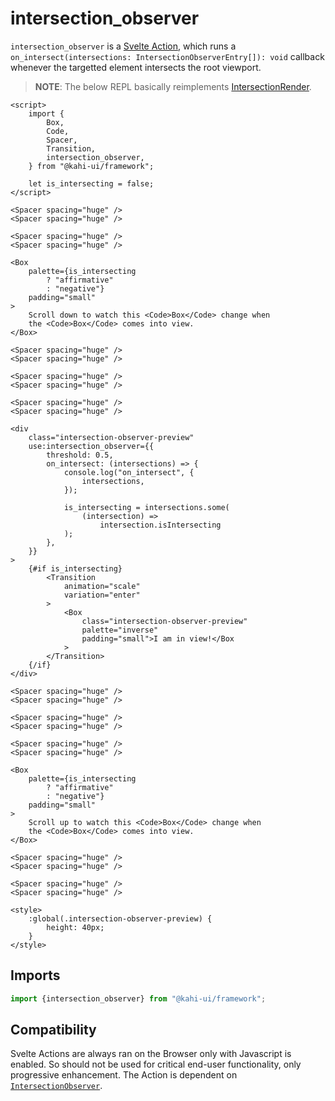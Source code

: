 # intersection_observer

`intersection_observer` is a [Svelte Action](https://svelte.dev/docs#use_action), which runs a `on_intersect(intersections: IntersectionObserverEntry[]): void` callback whenever the targetted element intersects the root viewport.

> **NOTE**: The below REPL basically reimplements [IntersectionRender](../utilities/intersectionrender.md).

```svelte {title="intersection_observer Preview" mode="repl"}
<script>
    import {
        Box,
        Code,
        Spacer,
        Transition,
        intersection_observer,
    } from "@kahi-ui/framework";

    let is_intersecting = false;
</script>

<Spacer spacing="huge" />
<Spacer spacing="huge" />

<Spacer spacing="huge" />
<Spacer spacing="huge" />

<Box
    palette={is_intersecting
        ? "affirmative"
        : "negative"}
    padding="small"
>
    Scroll down to watch this <Code>Box</Code> change when
    the <Code>Box</Code> comes into view.
</Box>

<Spacer spacing="huge" />
<Spacer spacing="huge" />

<Spacer spacing="huge" />
<Spacer spacing="huge" />

<Spacer spacing="huge" />
<Spacer spacing="huge" />

<div
    class="intersection-observer-preview"
    use:intersection_observer={{
        threshold: 0.5,
        on_intersect: (intersections) => {
            console.log("on_intersect", {
                intersections,
            });

            is_intersecting = intersections.some(
                (intersection) =>
                    intersection.isIntersecting
            );
        },
    }}
>
    {#if is_intersecting}
        <Transition
            animation="scale"
            variation="enter"
        >
            <Box
                class="intersection-observer-preview"
                palette="inverse"
                padding="small">I am in view!</Box
            >
        </Transition>
    {/if}
</div>

<Spacer spacing="huge" />
<Spacer spacing="huge" />

<Spacer spacing="huge" />
<Spacer spacing="huge" />

<Spacer spacing="huge" />
<Spacer spacing="huge" />

<Box
    palette={is_intersecting
        ? "affirmative"
        : "negative"}
    padding="small"
>
    Scroll up to watch this <Code>Box</Code> change when
    the <Code>Box</Code> comes into view.
</Box>

<Spacer spacing="huge" />
<Spacer spacing="huge" />

<Spacer spacing="huge" />
<Spacer spacing="huge" />

<style>
    :global(.intersection-observer-preview) {
        height: 40px;
    }
</style>
```

## Imports

```javascript {title="intersection_observer Imports"}
import {intersection_observer} from "@kahi-ui/framework";
```

## Compatibility

Svelte Actions are always ran on the Browser only with Javascript is enabled. So should not be used for critical end-user functionality, only progressive enhancement. The Action is dependent on [`IntersectionObserver`](https://developer.mozilla.org/en-US/docs/Web/API/IntersectionObserver).
